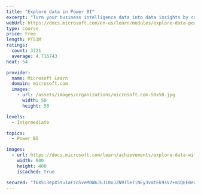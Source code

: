 ```yaml
---
title: "Explore data in Power BI"
excerpt: "Turn your business intelligence data into data insights by creating and configuring Power BI dashboards."
webUrl: https://docs.microsoft.com/en-us/learn/modules/explore-data-power-bi/
type: course
price: Free
length: PT53M
ratings:
  count: 3721
  average: 4.716743
heat: 54

provider:
  name: Microsoft Learn
  domain: microsoft.com
  images:
    - url: /assets/images/organizations/microsoft.com-50x50.jpg
      width: 50
      height: 50

levels:
  - Intermediate

topics:
  - Power BI

images:
  - url: https://docs.microsoft.com/learn/achievements/explore-data-with-power-bi-desktop-social.png
    width: 800
    height: 400
    isCached: true

secured: "f6X5i3epX5Yu1aFzoSveMOW6JGJiOoJZN9TleTiNEy3vmtEk9sVZ+m1QEE0eaK7LEmsgbCwctHz1lhds9pvBCfYnzbozvSdaehTwh5eUqmTEE9/B54k4U8dsHxOcTg6ZE1ZAZkbnUXDGTiCYKY3w6WqZLPpfEKt7C/Q8z4yZHoYxkBJIc4nZhMmKRiQGylOE4muh+NnbrybDUCVSOpv65Av9sk/oRLDrz5P5Pfy6S9WkWOWrm3cnvZhEiRSeOZWOg8QTLmdQdm9zJUjAVSC7609l0dUgKm2SoRWphYmfVDi5KKuQmtcKzxxwaxNdLZowC6zrYFIj/FE+ucqQHI01Xeynjpiz4ZU9O/LN1aZPYTTZMUFKYYfVTdOss0xxCXJpYdjJdGvZZbgljC3OlWdizAKjFyESeXsVjIPgxlwjgDc=;fUR28M/Se6s/689RWMTQew=="
---
```


